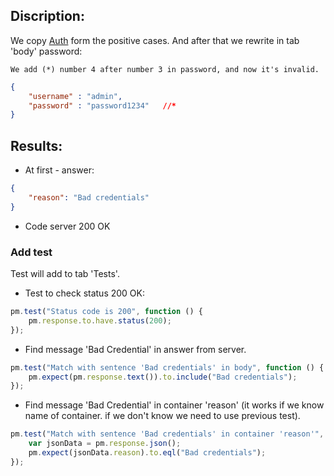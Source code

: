 ## Discription:
We copy [Auth](https://github.com/dkob1996/Postman-Collections/blob/main/Restful-booker/Positive/Auth-CreateToken.md) form the positive cases.
And after that we rewrite in tab 'body' password:
```
We add (*) number 4 after number 3 in password, and now it's invalid.
```
```json
{
    "username" : "admin",
    "password" : "password1234"   //*
}
```
## Results:
* At first - answer:
```json
{
    "reason": "Bad credentials"
}
```
* Code server 200 OK

### Add test<br>
Test will add to tab 'Tests'.

* Test to check status 200 OK:
```js
pm.test("Status code is 200", function () {
    pm.response.to.have.status(200);
});
```

* Find message 'Bad Credential' in answer from server.
```js
pm.test("Match with sentence 'Bad credentials' in body", function () {
    pm.expect(pm.response.text()).to.include("Bad credentials");
});
```

* Find message 'Bad Credential' in container 'reason' (it works if we know name of container. if we don't know we need to use previous test).
```js
pm.test("Match with sentence 'Bad credentials' in container 'reason'", function () {
    var jsonData = pm.response.json();
    pm.expect(jsonData.reason).to.eql("Bad credentials");
});
```